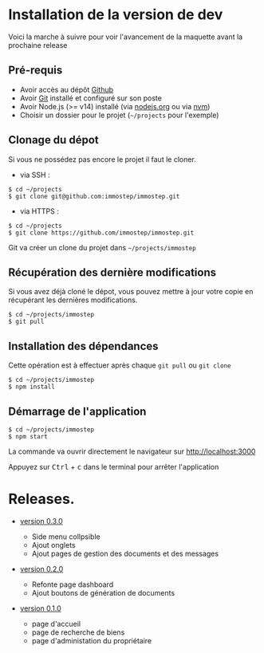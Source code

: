 # Installation de la version de dev

Voici la marche à suivre pour voir l'avancement de la maquette avant la prochaine release

## Pré-requis

- Avoir accès au dépôt [Github](https://github.com/immostep/immostep)
- Avoir [Git](https://git-scm.com/downloads) installé et configuré sur son poste
- Avoir Node.js (>= v14) installé (via [nodejs.org](https://nodejs.org/en/download/) ou via [nvm](https://github.com/nvm-sh/nvm#install--update-script))
- Choisir un dossier pour le projet (`~/projects` pour l'exemple)

## Clonage du dépot

Si vous ne possédez pas encore le projet il faut le cloner.

- via SSH :

```
$ cd ~/projects
$ git clone git@github.com:immostep/immostep.git
```

- via HTTPS :

```
$ cd ~/projects
$ git clone https://github.com/immostep/immostep.git
```

Git va créer un clone du projet dans `~/projects/immostep`

## Récupération des dernière modifications

Si vous avez déjà cloné le dépot, vous pouvez mettre à jour votre copie en récupérant les dernières modifications.

```
$ cd ~/projects/immostep
$ git pull
```

## Installation des dépendances

Cette opération est à effectuer après chaque `git pull` ou `git clone`

```
$ cd ~/projects/immostep
$ npm install
```

## Démarrage de l'application

```
$ cd ~/projects/immostep
$ npm start
```

La commande va ouvrir directement le navigateur sur [http://localhost:3000](http://localhost:3000)

Appuyez sur <kbd>Ctrl</kbd> + <kbd>c</kbd> dans le terminal pour arrêter l'application

# Releases.

+ [version 0.3.0](https://github.com/immostep/immostep/releases/tag/0.2.0)

  - Side menu collpsible
  - Ajout onglets
  - Ajout pages de gestion des documents et des messages

+ [version 0.2.0](https://github.com/immostep/immostep/releases/tag/0.2.0)
  
  - Refonte page dashboard
  - Ajout boutons de génération de documents

+ [version 0.1.0](https://github.com/immostep/immostep/releases/tag/0.1.0)

  - page d'accueil
  - page de recherche de biens
  - page d'administation du propriétaire
